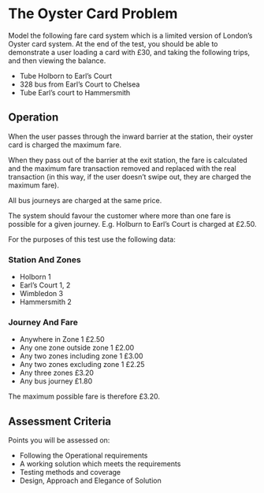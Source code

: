 # The Oyster Card Problem


Model the following fare card system which is a limited version of London’s Oyster card system. At the end of the test, you should be able to demonstrate a user loading a card with £30, and taking the following trips, and then viewing the balance.


- Tube Holborn to Earl’s Court
- 328 bus from Earl’s Court to Chelsea
- Tube Earl’s court to Hammersmith


## Operation

When the user passes through the inward barrier at the station, their oyster card is charged
the maximum fare.

When they pass out of the barrier at the exit station, the fare is calculated and the maximum
fare transaction removed and replaced with the real transaction (in this way, if the user
doesn’t swipe out, they are charged the maximum fare).

All bus journeys are charged at the same price.

The system should favour the customer where more than one fare is possible for a given
journey. E.g. Holburn to Earl’s Court is charged at £2.50.


For the purposes of this test use the following data:


### Station And Zones
- Holborn 1
- Earl’s Court 1, 2
- Wimbledon 3
- Hammersmith 2


### Journey And Fare
- Anywhere in Zone 1 £2.50
- Any one zone outside zone 1 £2.00
- Any two zones including zone 1 £3.00
- Any two zones excluding zone 1 £2.25
- Any three zones £3.20
- Any bus journey £1.80

The maximum possible fare is therefore £3.20.


## Assessment Criteria
Points you will be assessed on:
- Following the Operational requirements
- A working solution which meets the requirements
- Testing methods and coverage
- Design, Approach and Elegance of Solution

